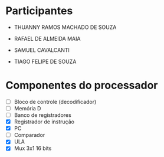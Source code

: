 # Participantes
- THUANNY RAMOS MACHADO DE SOUZA

- RAFAEL DE ALMEIDA MAIA

- SAMUEL CAVALCANTI

- TIAGO FELIPE DE SOUZA



# Componentes do processador

- [ ] Bloco de controle (decodificador)
- [ ] Memória D
- [ ] Banco de registradores
- [x] Registrador de instrução
- [x] PC
- [ ] Comparador
- [x] ULA
- [x] Mux 3x1 16 bits
